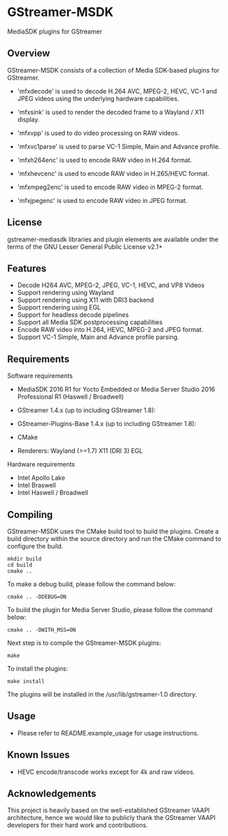 

GStreamer-MSDK
==============
  MediaSDK plugins for GStreamer


Overview
--------

GStreamer-MSDK consists of a collection of Media SDK-based plugins for
GStreamer.

  * 'mfxdecode' is used to decode H.264 AVC, MPEG-2, HEVC, VC-1 and
    JPEG videos using the underlying hardware capabilities. 

  * 'mfxsink' is used to render the decoded frame to a Wayland / X11
    display.

  * 'mfxvpp' is used to do video processing on RAW videos.

  * 'mfxvc1parse' is used to parse VC-1 Simple, Main and Advance profile.

  * 'mfxh264enc' is used to encode RAW video in H.264 format.
  
  * 'mfxhevcenc' is used to encode RAW video in H.265/HEVC format.

  * 'mfxmpeg2enc' is used to encode RAW video in MPEG-2 format.
  
  * 'mfxjpegenc' is used to encode RAW video in JPEG format.

License
-------

gstreamer-mediasdk libraries and plugin elements are available
under the terms of the GNU Lesser General Public License v2.1+


Features
--------

 - Decode H264 AVC, MPEG-2, JPEG, VC-1, HEVC, and VP8 Videos
 - Support rendering using Wayland
 - Support rendering using X11 with DRI3 backend
 - Support rendering using EGL
 - Support for headless decode pipelines
 - Support all Media SDK postprocessing capabilities
 - Encode RAW video into H.264, HEVC, MPEG-2 and JPEG format.
 - Support VC-1 Simple, Main and Advance profile parsing.


Requirements
------------

Software requirements

  * MediaSDK 2016 R1 for Yocto Embedded or
    Media Server Studio 2016 Professional R1 (Haswell / Broadwell)
  * GStreamer 1.4.x (up to including GStreamer 1.8):
  * GStreamer-Plugins-Base 1.4.x (up to including GStreamer 1.8):
  * CMake
  
  * Renderers:
      Wayland (>=1.7)
      X11 (DRI 3)
      EGL

Hardware requirements

  * Intel Apollo Lake
  * Intel Braswell
  * Intel Haswell / Broadwell

Compiling
---------

GStreamer-MSDK uses the CMake build tool to build the plugins.
Create a build directory within the source directory and run the CMake
command to configure the build.

	mkdir build
	cd build
	cmake ..

To make a debug build, please follow the command below:

	cmake .. -DDEBUG=ON
		

To build the plugin for Media Server Studio, please follow the command below:

	cmake .. -DWITH_MSS=ON
		

Next step is to compile the GStreamer-MSDK plugins:

	make

To install the plugins:

    make install

The plugins will be installed in the /usr/lib/gstreamer-1.0 directory.


Usage
-----

 - Please refer to README.example_usage for usage instructions.

Known Issues
-----------

  * HEVC encode/transcode works except for 4k and raw videos.


Acknowledgements
----------------

This project is heavily based on the well-established GStreamer VAAPI architecture, hence we would like to publicly thank the GStreamer VAAPI developers for their hard work and contributions.

